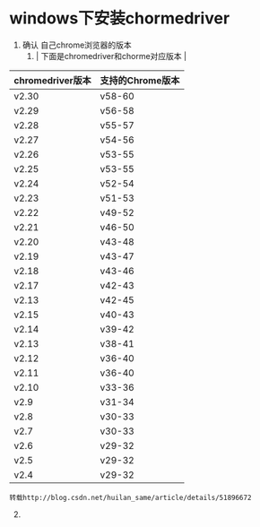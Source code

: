 # windows下安装chormedriver

1. 确认 自己chrome浏览器的版本
   1. | 下面是chromedriver和chorme对应版本 |

| chromedriver版本 | 支持的Chrome版本 |
| :--- | :--- |
| v2.30 | v58-60 |
| v2.29 | v56-58 |
| v2.28 | v55-57 |
| v2.27 | v54-56 |
| v2.26 | v53-55 |
| v2.25 | v53-55 |
| v2.24 | v52-54 |
| v2.23 | v51-53 |
| v2.22 | v49-52 |
| v2.21 | v46-50 |
| v2.20 | v43-48 |
| v2.19 | v43-47 |
| v2.18 | v43-46 |
| v2.17 | v42-43 |
| v2.13 | v42-45 |
| v2.15 | v40-43 |
| v2.14 | v39-42 |
| v2.13 | v38-41 |
| v2.12 | v36-40 |
| v2.11 | v36-40 |
| v2.10 | v33-36 |
| v2.9 | v31-34 |
| v2.8 | v30-33 |
| v2.7 | v30-33 |
| v2.6 | v29-32 |
| v2.5 | v29-32 |
| v2.4 | v29-32 |


```
转载http://blog.csdn.net/huilan_same/article/details/51896672
```


2. 



